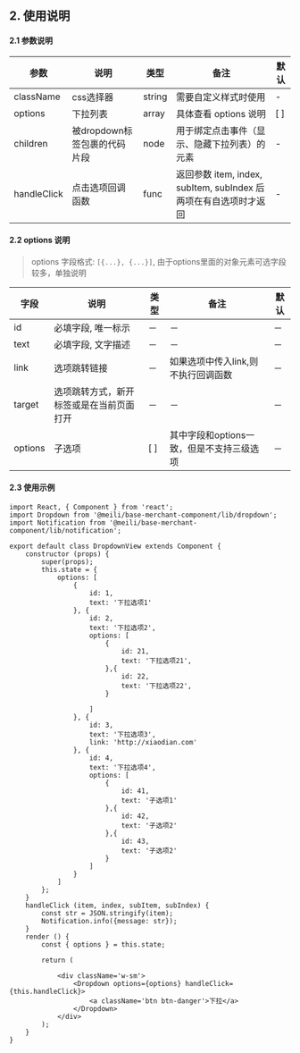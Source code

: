 ## 2. 使用说明

#### 2.1 参数说明

| 参数        | 说明           | 类型         |  备注       |   默认       |
| ------------ | ------------- | ------------ | ------------  |------------  |
| className       | css选择器    | string       | 需要自定义样式时使用   |   -  |
| options     | 下拉列表   | array | 具体查看 options 说明 |  [ ] |
| children     | 被dropdown标签包裹的代码片段   | node | 用于绑定点击事件（显示、隐藏下拉列表）的元素 |  - |
| handleClick     | 点击选项回调函数   | func | 返回参数 item, index, subItem, subIndex 后两项在有自选项时才返回 |  - |

#### 2.2 options 说明

> options 字段格式: `[{...}, {...}]`, 由于options里面的对象元素可选字段较多，单独说明

|  字段        | 说明           | 类型         |  备注       |   默认       |
| ------------ | ------------- | ------------ | ------------  |------------  |
| id       | 必填字段, 唯一标示    | －      |  － |   －  |
| text     | 必填字段, 文字描述   | － | － |  － |
| link     | 选项跳转链接   | － | 如果选项中传入link,则不执行回调函数 |  － |
| target     | 选项跳转方式，新开标签或是在当前页面打开 | － | － |  － |
| options     | 子选项 | [ ] | 其中字段和options一致，但是不支持三级选项 |  － |


#### 2.3 使用示例

    import React, { Component } from 'react';
    import Dropdown from '@meili/base-merchant-component/lib/dropdown';
    import Notification from '@meili/base-merchant-component/lib/notification';

    export default class DropdownView extends Component {
        constructor (props) {
            super(props);
            this.state = {
                options: [
                    {
                        id: 1,
                        text: '下拉选项1'
                    }, {
                        id: 2,
                        text: '下拉选项2',
                        options: [
                            {
                                id: 21,
                                text: '下拉选项21',
                            },{
                                id: 22,
                                text: '下拉选项22',
                            }

                        ]
                    }, {
                        id: 3,
                        text: '下拉选项3',
                        link: 'http://xiaodian.com'
                    }, {
                        id: 4,
                        text: '下拉选项4',
                        options: [
                            {
                                id: 41,
                                text: '子选项1'
                            },{
                                id: 42,
                                text: '子选项2'
                            },{
                                id: 43,
                                text: '子选项2'
                            }
                        ]
                    }
                ]
            };
        }
        handleClick (item, index, subItem, subIndex) {
            const str = JSON.stringify(item);
            Notification.info({message: str});
        }
        render () {
            const { options } = this.state;

            return (

                <div className='w-sm'>
                    <Dropdown options={options} handleClick={this.handleClick}>
                        <a className='btn btn-danger'>下拉</a>
                    </Dropdown>
                </div>
            );
        }
    }